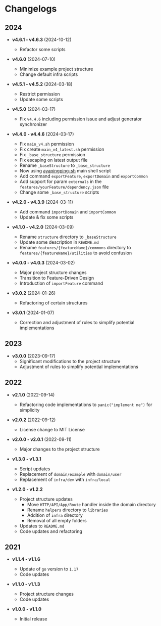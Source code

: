 # Changelogs

## 2024

- **v4.6.1 - v4.6.3** (2024-10-12)
  - Refactor some scripts

- **v4.6.0** (2024-07-10)
  - Minimize example project structure
  - Change default infra scripts

- **v4.5.1 - v4.5.2** (2024-03-18)
  - Restrict permission
  - Update some scripts

- **v4.5.0** (2024-03-17)
  - Fix `v4.4.6` including permission issue and adjust generator synchronizer

- **v4.4.0 - v4.4.6** (2024-03-17)
  - Fix `main_v4.sh` permission
  - Fix create `main_v4_latest.sh` permission
  - Fix `_base_structure` permission
  - Fix escaping on latest output file
  - Rename `_baseStructure` to `_base_structure`
  - Now using [ayapingping-sh](https://github.com/dalikewara/ayapingping-sh) main shell script
  - Add command `exportFeature`, `exportDomain` and `exportCommon`
  - Add support for param `externals` in the `features/yourFeature/dependency.json` file
  - Change some `_base_structure` scripts

- **v4.2.0 - v4.3.9** (2024-03-11)
  - Add command `importDomain` and `importCommon`
  - Update & fix some scripts

- **v4.1.0 - v4.2.0** (2024-03-09)
  - Rename `structure` directory to `_baseStructure`
  - Update some description in `README.md`
  - Rename `features/{featureName}/commons` directory to `features/{featureName}/utilities` to avoid confusion

- **v4.0.0 - v4.0.3** (2024-03-02)
  - Major project structure changes
  - Transition to Feature-Driven Design
  - Introduction of `importFeature` command

- **v3.0.2** (2024-01-26)
  - Refactoring of certain structures

- **v3.0.1** (2024-01-07)
  - Correction and adjustment of rules to simplify potential implementations

## 2023

- **v3.0.0** (2023-09-17)
  - Significant modifications to the project structure
  - Adjustment of rules to simplify potential implementations

## 2022

- **v2.1.0** (2022-09-14)
  - Refactoring code implementations to `panic("implement me")` for simplicity

- **v2.0.2** (2022-09-12)
  - License change to MIT License

- **v2.0.0 - v2.0.1** (2022-09-11)
  - Major changes to the project structure

- **v1.3.0 - v1.3.1**
  - Script updates
  - Replacement of `domain/example` with `domain/user`
  - Replacement of `infra/dev` with `infra/local`

- **v1.2.0 - v1.2.2**
  - Project structure updates
    - Move `HTTP/API/App/Route` handler inside the domain directory
    - Rename `helpers` directory to `libraries`
    - Addition of `infra` directory
    - Removal of all empty folders
  - Updates to `README.md`
  - Code updates and refactoring

## 2021

- **v1.1.4 - v1.1.6**
  - Update of `go` version to `1.17`
  - Code updates

- **v1.1.0 - v1.1.3**
  - Project structure changes
  - Code updates

- **v1.0.0 - v1.1.0**
  - Initial release
